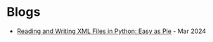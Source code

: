 # Blogs
- [Reading and Writing XML Files in Python: Easy as Pie](https://medium.com/@mysteryweevil/reading-and-writing-xml-files-in-python-easy-as-pie-b6b76ae77482) - Mar 2024
